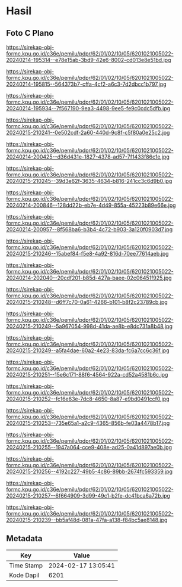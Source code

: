 # Hasil

## Foto C Plano

https://sirekap-obj-formc.kpu.go.id/c36e/pemilu/pdpr/62/01/02/10/05/6201021005022-20240214-195314--e78e15ab-3bd9-42e6-8002-cd013e8e51bd.jpg

https://sirekap-obj-formc.kpu.go.id/c36e/pemilu/pdpr/62/01/02/10/05/6201021005022-20240214-195815--564373b7-cffa-4cf2-a6c3-7d2dbcc1b797.jpg

https://sirekap-obj-formc.kpu.go.id/c36e/pemilu/pdpr/62/01/02/10/05/6201021005022-20240214-195934--7f567190-9ea3-4498-9ee5-fe9c0cdc5dfb.jpg

https://sirekap-obj-formc.kpu.go.id/c36e/pemilu/pdpr/62/01/02/10/05/6201021005022-20240215-210241--0e502cdf-2a60-440d-9c8f-c5f80a0e25c2.jpg

https://sirekap-obj-formc.kpu.go.id/c36e/pemilu/pdpr/62/01/02/10/05/6201021005022-20240214-200425--d36d431e-1827-4378-ad57-7f1433f86c1e.jpg

https://sirekap-obj-formc.kpu.go.id/c36e/pemilu/pdpr/62/01/02/10/05/6201021005022-20240215-210245--39d3e62f-3635-4634-b816-241cc3c6d9b0.jpg

https://sirekap-obj-formc.kpu.go.id/c36e/pemilu/pdpr/62/01/02/10/05/6201021005022-20240214-200846--128dd22b-eb7e-4d49-855a-45223b89e66e.jpg

https://sirekap-obj-formc.kpu.go.id/c36e/pemilu/pdpr/62/01/02/10/05/6201021005022-20240214-200957--8f568ba6-b3b4-4c72-b903-3a120f0903d7.jpg

https://sirekap-obj-formc.kpu.go.id/c36e/pemilu/pdpr/62/01/02/10/05/6201021005022-20240215-210246--15abef84-f5e8-4a92-816d-70ee77614aeb.jpg

https://sirekap-obj-formc.kpu.go.id/c36e/pemilu/pdpr/62/01/02/10/05/6201021005022-20240214-202040--20cdf201-b85d-427a-baee-02c06451f925.jpg

https://sirekap-obj-formc.kpu.go.id/c36e/pemilu/pdpr/62/01/02/10/05/6201021005022-20240215-210248--d6ff7c70-0a61-4266-b101-b8f2c23789cb.jpg

https://sirekap-obj-formc.kpu.go.id/c36e/pemilu/pdpr/62/01/02/10/05/6201021005022-20240215-210249--5a967054-998d-41da-ae8b-e8dc731a8b48.jpg

https://sirekap-obj-formc.kpu.go.id/c36e/pemilu/pdpr/62/01/02/10/05/6201021005022-20240215-210249--a5fa4dae-60a2-4e23-83da-fc6a7cc6c36f.jpg

https://sirekap-obj-formc.kpu.go.id/c36e/pemilu/pdpr/62/01/02/10/05/6201021005022-20240215-210251--15e6c171-88f6-4564-922a-cd52a4581b6c.jpg

https://sirekap-obj-formc.kpu.go.id/c36e/pemilu/pdpr/62/01/02/10/05/6201021005022-20240215-210252--fc16e63e-7dc8-4650-8a87-e9bd0491ccf0.jpg

https://sirekap-obj-formc.kpu.go.id/c36e/pemilu/pdpr/62/01/02/10/05/6201021005022-20240215-210253--735e65a1-a2c9-4365-856b-fe03a4478b17.jpg

https://sirekap-obj-formc.kpu.go.id/c36e/pemilu/pdpr/62/01/02/10/05/6201021005022-20240215-210255--1947a064-cce9-408e-ad25-0a41d897ae0b.jpg

https://sirekap-obj-formc.kpu.go.id/c36e/pemilu/pdpr/62/01/02/10/05/6201021005022-20240215-210256--4192c227-49b5-4c86-89bb-2674fc593359.jpg

https://sirekap-obj-formc.kpu.go.id/c36e/pemilu/pdpr/62/01/02/10/05/6201021005022-20240215-210257--6f664909-3d99-49c1-b2fe-dc41bca6a72b.jpg

https://sirekap-obj-formc.kpu.go.id/c36e/pemilu/pdpr/62/01/02/10/05/6201021005022-20240215-210239--bb5af48d-081a-47fa-a138-f84bc5ae8148.jpg


## Metadata

| Key        | Value               |
| ---------- | ------------------- |
| Time Stamp | 2024-02-17 13:05:41 |
| Kode Dapil | 6201                |




